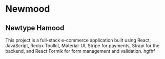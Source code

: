 # Newmood

## Newtype Hamood

This project is a full-stack e-commerce application built using React, JavaScript, Redux Toolkit, Material-UI, Stripe for payments, Strapi for the backend, and React Formik for form management and validation.
hgfhf